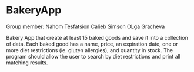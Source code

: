 # BakeryApp

Group member:
Nahom Tesfatsion
Calieb Simson
OLga Gracheva

Bakery App that create at least 15 baked goods and save it into a collection of data.
 Each baked good has a name, price, an expiration date, one or more diet 
 restrictions (ie. gluten allergies), and quantity in stock. The program should 
 allow the user to search by diet restrictions and print all matching results.
